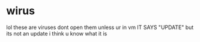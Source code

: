 # wirus
lol these are viruses dont open them unless ur in vm
IT SAYS "UPDATE"
but its not an update
i think u know what it is
